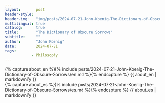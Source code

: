 ```yaml
---
layout:       post
header-style: 
header-img:   "img/posts/2024-07-21-John-Koenig-The-Dictionary-of-Obscure-Sorrows-photo.jpg"
multilingual: true
catalog:      true
title:        "The Dictionary of Obscure Sorrows"
subtitle:     ""
author:       "John Koenig"
date:         2024-07-21 
tags:
            - Philosophy
---
```


<div class="en post-container">
    {% capture about_en %}{% include posts/2024-07-21-John-Koenig-The-Dictionary-of-Obscure-Sorrows/en.md %}{% endcapture %}
    {{ about_en | markdownify }}
</div>

<div class="es post-container">
    {% capture about_es %}{% include posts/2024-07-21-John-Koenig-The-Dictionary-of-Obscure-Sorrows/es.md %}{% endcapture %}
    {{ about_es | markdownify }}
</div>